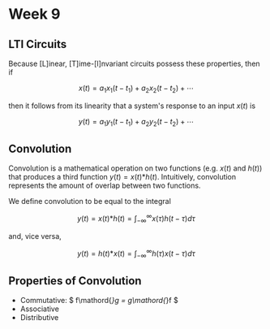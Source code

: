 # Week 9

## LTI Circuits

Because [L]inear, [T]ime-[I]nvariant circuits possess these properties, then if

$$
x(t) = a_1x_1(t-t_1)+a_2x_2(t-t_2)+\cdots
$$

then it follows from its linearity that a system's response to an input $x(t)$ is

$$
y(t) = a_1y_1(t-t_1)+a_2y_2(t-t_2)+\cdots
$$

## Convolution

Convolution is a mathematical operation on two functions (e.g. $x(t)$ and $h(t)$) that produces a third function $y(t) = x(t) \mathord{*}h(t)$. Intuitively, convolution represents the amount of overlap between two functions.

We define convolution to be equal to the integral

$$
y(t) = x(t) \mathord{*}h(t) = \int_{-\infty}^{\infty}x(\tau)h(t-\tau)d\tau
$$

and, vice versa,

$$
y(t) = h(t) \mathord{*}x(t) = \int_{-\infty}^{\infty}h(\tau)x(t-\tau)
d\tau
$$

## Properties of Convolution

- Commutative: $ f\mathord{*}g = g\mathord{*}f $
- Associative
- Distributive
